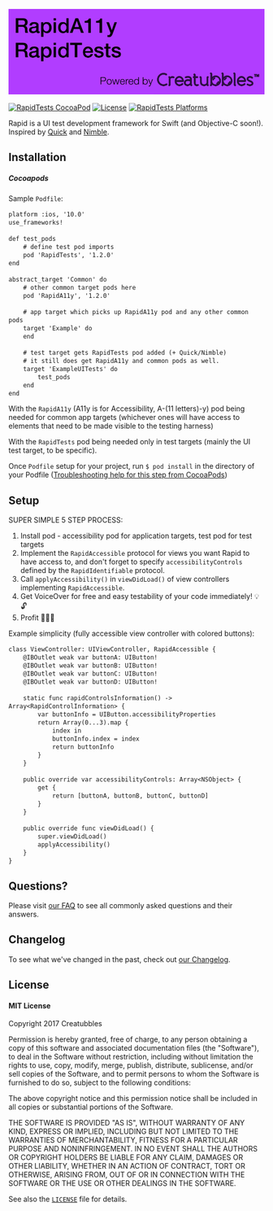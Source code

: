 ![RapidA11y & RapidTests powered by Creatubbles](Resources/bannerCreatubbles.png)

[![RapidTests CocoaPod](https://img.shields.io/cocoapods/v/RapidTests.svg)](https://cocoapods.org/pods/RapidTests)
[![License](https://img.shields.io/badge/license-MIT-lightgrey.svg)](https://github.com/creatubbles/Rapid/blob/master/LICENSE.md)
[![RapidTests Platforms](https://img.shields.io/cocoapods/p/RapidTests.svg)](https://cocoapods.org/pods/RapidTests)

Rapid is a UI test development framework for Swift (and Objective-C soon!).
Inspired by [Quick](https://github.com/Quick/quick) and [Nimble](https://github.com/Quick/Nimble).

## Installation
##### Cocoapods

Sample `Podfile`:

```
platform :ios, '10.0'
use_frameworks!

def test_pods
    # define test pod imports
    pod 'RapidTests', '1.2.0'
end

abstract_target 'Common' do
    # other common target pods here   
    pod 'RapidA11y', '1.2.0'

    # app target which picks up RapidA11y pod and any other common pods
    target 'Example' do 
    end

    # test target gets RapidTests pod added (+ Quick/Nimble)
    # it still does get RapidA11y and common pods as well. 
    target 'ExampleUITests' do
        test_pods 
    end
end

```

With the `RapidA11y` (A11y is for Accessibility, A-(11 letters)-y) pod being needed for common app targets (whichever ones will have access to elements that need to be made visible to the testing harness)

With the `RapidTests` pod being needed only in test targets (mainly the UI test target, to be specific).

Once `Podfile` setup for your project, run `$ pod install` in the directory of your Podfile ([Troubleshooting help for this step from CocoaPods](https://guides.cocoapods.org/using/troubleshooting.html))

## Setup

SUPER SIMPLE 5 STEP PROCESS:

1) Install pod - accessibility pod for application targets, test pod for test targets
2) Implement the `RapidAccessible` protocol for views you want Rapid to have access to, and don't forget to
specify `accessibilityControls` defined by the `RapidIdentifiable` protocol. 
3) Call `applyAccessibility()` in `viewDidLoad()` of view controllers implementing `RapidAccessible`.
4) Get VoiceOver for free and easy testability of your code immediately! :bulb::unlock:
5) Profit :tada::tada::tada:

Example simplicity (fully accessible view controller with colored buttons):
```
class ViewController: UIViewController, RapidAccessible {
    @IBOutlet weak var buttonA: UIButton!
    @IBOutlet weak var buttonB: UIButton!
    @IBOutlet weak var buttonC: UIButton!
    @IBOutlet weak var buttonD: UIButton!

    static func rapidControlsInformation() -> Array<RapidControlInformation> {
        var buttonInfo = UIButton.accessibilityProperties
        return Array(0...3).map {
            index in
            buttonInfo.index = index
            return buttonInfo
        }
    }

    public override var accessibilityControls: Array<NSObject> {
        get {
            return [buttonA, buttonB, buttonC, buttonD]
        }
    }

    public override func viewDidLoad() {
        super.viewDidLoad()
        applyAccessibility()
    }
}

```

## Questions?

Please visit [our FAQ](./FAQ.md) to see all commonly asked questions and their answers.

## Changelog

To see what we've changed in the past, check out [our Changelog](./CHANGELOG.md).

## License
#### MIT License

Copyright 2017 Creatubbles

Permission is hereby granted, free of charge, to any person obtaining a copy of this software and associated documentation files (the "Software"), to deal in the Software without restriction, including without limitation the rights to use, copy, modify, merge, publish, distribute, sublicense, and/or sell copies of the Software, and to permit persons to whom the Software is furnished to do so, subject to the following conditions:

The above copyright notice and this permission notice shall be included in all copies or substantial portions of the Software.

THE SOFTWARE IS PROVIDED "AS IS", WITHOUT WARRANTY OF ANY KIND, EXPRESS OR IMPLIED, INCLUDING BUT NOT LIMITED TO THE WARRANTIES OF MERCHANTABILITY, FITNESS FOR A PARTICULAR PURPOSE AND NONINFRINGEMENT. IN NO EVENT SHALL THE AUTHORS OR COPYRIGHT HOLDERS BE LIABLE FOR ANY CLAIM, DAMAGES OR OTHER LIABILITY, WHETHER IN AN ACTION OF CONTRACT, TORT OR OTHERWISE, ARISING FROM, OUT OF OR IN CONNECTION WITH THE SOFTWARE OR THE USE OR OTHER DEALINGS IN THE SOFTWARE.

See also the [`LICENSE`](LICENSE.md) file for details.
